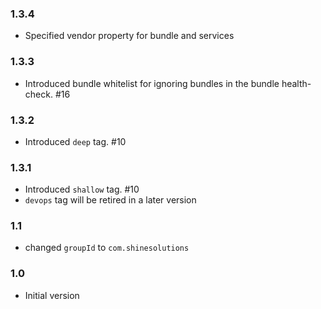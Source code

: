 ### 1.3.4
* Specified vendor property for bundle and services

### 1.3.3
* Introduced bundle whitelist for ignoring bundles in the bundle health-check. #16

### 1.3.2
* Introduced `deep` tag. #10

### 1.3.1
* Introduced `shallow` tag. #10
* `devops` tag will be retired in a later version

### 1.1
* changed `groupId` to `com.shinesolutions`

### 1.0
* Initial version
